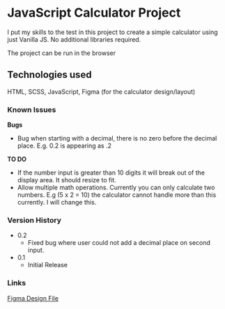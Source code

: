 # JavaScript Calculator Project

I put my skills to the test in this project to create a simple calculator using just Vanilla JS. No additional libraries required. 

The project can be run in the browser

## Technologies used

HTML, SCSS, JavaScript, Figma (for the calculator design/layout)

### Known Issues

**Bugs**
- Bug when starting with a decimal, there is no zero before the decimal place. E.g. 0.2 is appearing as .2

**TO DO**
- If the number input is greater than 10 digits it will break out of the display area. It should resize to fit.
- Allow multiple math operations. Currently you can only calculate two numbers. E.g (5 x 2 = 10) the calculator cannot handle more than this currently. I will change this.

### Version History

* 0.2
    * Fixed bug where user could not add a decimal place on second input.
* 0.1 
    * Initial Release


### Links

[Figma Design File](https://www.figma.com/file/RPLta8Ylqe7GhRD0yxS4AE/Untitled?node-id=1%3A2)